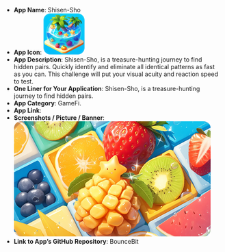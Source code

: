 - **App Name**: Shisen-Sho
- **App Icon**: ![Shisen-Sho](./Shisen-Sho.jpg)
- **App Description**: Shisen-Sho, is a treasure-hunting journey to find hidden pairs. Quickly identify and eliminate all identical patterns as fast as you can. This challenge will put your visual acuity and reaction speed to test.
- **One Liner for Your Application**: Shisen-Sho, is a treasure-hunting journey to find hidden pairs.
- **App Category**: GameFi.
- **App Link**: 
- **Screenshots / Picture / Banner**: ![Shisen-Sho_Banner](./Shisen-Sho_Banner.jpg)
- **Link to App’s GitHub Repository**: BounceBit